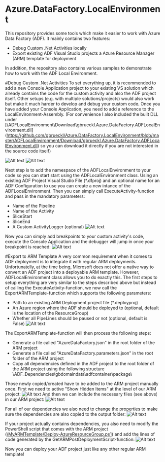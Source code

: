 # Azure.DataFactory.LocalEnvironment
This repository provides some tools which make it easier to work with Azure Data Factory (ADF). It mainly contains two features:
- Debug Custom .Net Activities locally
- Export existing ADF Visual Studio projects a Azure Resource Manager (ARM) template for deployment

In addition, the repository also contains various samples to demonstrate how to work with the ADF Local Environment.

#Debug Custom .Net Activities
To set everything up, it is recommended to add a new Console Application project to your existing VS solution which already contains the code for the custom activity and also the ADF project itself. Other setups (e.g. with multiple solutions/projects) would also work but make it much harder to develop and debug your custom code.
Once you have added your Console Application, you need to add a reference to the LocalEnvironment-Assembly. (For convenience I also included the built DLL under [\ADFLocalEnvironment\Download\gbrueckl.Azure.DataFactory.ADFLocalEnvironment.dll]
(https://github.com/gbrueckl/Azure.DataFactory.LocalEnvironment/blob/master/ADFLocalEnvironment/Download/gbrueckl.Azure.DataFactory.ADFLocalEnvironment.dll) so you can download it directly if you are not interested in the source code itself)

![Alt text](http://files.gbrueckl.at/github/Azure.DataFactory.LocalEnvironment/ADF_LocalEnvironment_HowTo_AddReference.png "Add Reference to Project")
![Alt text](http://files.gbrueckl.at/github/Azure.DataFactory.LocalEnvironment/ADF_LocalEnvironment_HowTo_AddReference_2.png "Select DLL to be added")

Next step is to add the namespace of the ADFLocalEnvironment to your code so you can start start using the ADFLocalEnvironment class. Using an existing ADF Project Visual Studio File (\*.dfproj) and an optional name for an ADF Configuration to use you can create a new intance of the ADFLocalEnvironment. Then you can simply call ExecuteActivity-function and pass in the mandatory parameters:
- Name of the Pipeline
- Name of the Activity 
- SliceStart
- SliceEnd
- A Custom ActivityLogger (optional) 
![Alt text](http://files.gbrueckl.at/github/Azure.DataFactory.LocalEnvironment/ADF_LocalEnvironment_DebugActivity.png "Setup Console Application for debugging")

Now you can simply add breakpoints to your custom activity's code, execute the Console Application and the debugger will jump in once your breakpoint is reached:
![Alt text](http://files.gbrueckl.at/github/Azure.DataFactory.LocalEnvironment/ADF_LocalEnvironment_DebugActivity_Breakpoing.png "Debug using breakpoints")



#Export to ARM Template
A very common requirement when it comes to ADF deployment is to integrate it with regular ARM deployments. Unfortunatelly, at the time being, Microsoft does not offer a native way to convert an ADF project into a deployable ARM template. However, ADFLocalEnvironment class allows you to do exactly this. The first steps to setup everything are very similar to the steps described above but instead of calling the ExecuteActivity-function, we now call the ExportARMTemplate-function which supports the following parameters:
- Path to an existing ARM Deployment project file (\*.deployproj)
- An Azure region where the ADF should be deployed to (optional, default is the location of the ResourceGroup) 
- Whether all PipeLines should be paused or not (optional, default is False)
![Alt text](http://files.gbrueckl.at/github/Azure.DataFactory.LocalEnvironment/ADF_LocalEnvironment_ExportToARMTemplate.png "Export to ARM Template")

The ExportARMTemplate-function will then process the following steps:
- Generate a file called "AzureDataFactory.json" in the root folder of the ARM project
- Generate a file called "AzureDataFactory.parameters.json" in the root folder of the ARM project
- Copy all dependencies defined in the ADF project to the root folder of the ARM project using the following structure \ADF_Dependencies\gbdomaindata\adfcontainer\package\

Those newly copied/created have to be added to the ARM project manually once. First we need to active "Show Hidden Items" at the level of our ARM project:
![Alt text](http://files.gbrueckl.at/github/Azure.DataFactory.LocalEnvironment/ADF_LocalEnvironment_ShowHiddenItems.png "Show hidden Project Items")
And then we can include the necessary files (see above) in our ARM project:
![Alt text](http://files.gbrueckl.at/github/Azure.DataFactory.LocalEnvironment/ADF_LocalEnvironment_IncludeHiddenItems.png "Include hidden Project Items")

For all of our dependencies we also need to change the properties to make sure the dependencies are also copied to the output folder:
![Alt text](http://files.gbrueckl.at/github/Azure.DataFactory.LocalEnvironment/ADF_LocalEnvironment_CopyContentToOutput.png "Copy Content to Output")

If your project actually contains dependencies, you also need to modify the PowerShell script that comes with the ARM project ([\MyARMTemplate/Deploy-AzureResourceGroup.ps1](https://github.com/gbrueckl/Azure.DataFactory.LocalEnvironment/blob/master/MyARMTemplate/Deploy-AzureResourceGroup.ps1)) and add the lines of code generated by the GetARMPostDeploymentScript-function:
![Alt text](http://files.gbrueckl.at/github/Azure.DataFactory.LocalEnvironment/ADF_LocalEnvironment_ExtendPowerShellScript.png "Extend PowerShell Script")

Now you can deploy your ADF project just like any other regular ARM template!
